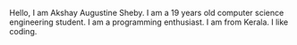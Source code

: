Hello,
I am Akshay Augustine Sheby.
I am a 19 years old computer science engineering student.
I am a programming enthusiast.
I am from Kerala.
I like coding.
